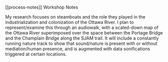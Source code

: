 [[process-notes]]
Workshop Notes

My research focuses on steamboats and the role they played in the industrialization and colonization of the Ottawa River. I plan to represent/examine this through an audiowalk, with a scaled-down map of the Ottawa River superimposed over the space between the Portage Bridge and the Champlain Bridge along the SJAM trail. It will include a constantly running nature track to show that sound/nature is present with or without mediation/human presence, and is augmented with data sonifications triggered at certain locations.
